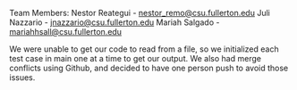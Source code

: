 Team Members:
 Nestor Reategui - nestor_remo@csu.fullerton.edu
 Juli Nazzario - jnazzario@csu.fullerton.edu
 Mariah Salgado - mariahhsall@csu.fullerton.edu

 We were unable to get our code to read from a file, so we initialized each test case in main one at a time to get our output. We also had merge conflicts using Github, and decided to have one person push to avoid those issues.
